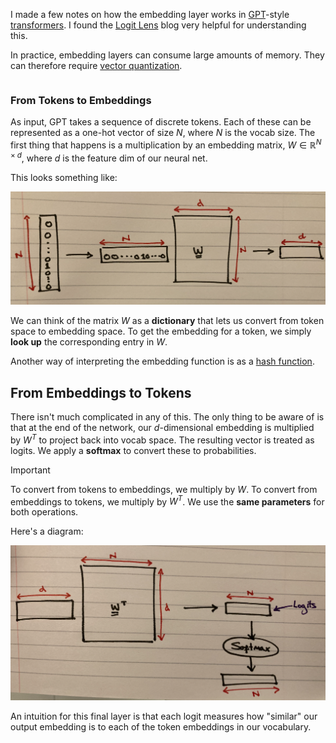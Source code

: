 I made a few notes on how the embedding layer works in [GPT](GPT-3.md)-style [transformers](Attention%20is%20All%20You%20Need.md). I found the [Logit Lens](Logit%20Lens.md) blog very helpful for understanding this.

In practice, embedding layers can consume large amounts of memory. They can therefore require [vector quantization](Vector%20Quantization.md).

```toc
```

### From Tokens to Embeddings
As input, GPT takes a sequence of discrete tokens. Each of these can be represented as a one-hot vector of size $N$, where $N$ is the vocab size.
The first thing that happens is a multiplication by an embedding matrix, $W \in \mathbb{R}^{N\times d}$, where $d$ is the feature dim of our neural net.

This looks something like:

![](_attachments/Screenshot%202023-01-10%20at%2019.25.28.png)

We can think of the matrix $W$ as a **dictionary** that lets us convert from token space to embedding space. To get the embedding for a token, we simply **look up** the corresponding entry in $W$.

Another way of interpreting the embedding function is as a [hash function](../../Computing/Hash%20Maps.md).

## From Embeddings to Tokens
There isn't much complicated in any of this. The only thing to be aware of is that at the end of the network, our $d$-dimensional embedding is multiplied by $W^T$ to project back into vocab space.
The resulting vector is treated as logits. We apply a **softmax** to convert these to probabilities.

> [!IMPORTANT]
> To convert from tokens to embeddings, we multiply by $W$.
> To convert from embeddings to tokens, we multiply by $W^T$.
> We use the **same parameters** for both operations.

Here's a diagram:

![](_attachments/Screenshot%202023-01-10%20at%2019.32.28.png)

An intuition for this final layer is that each logit measures how "similar" our output embedding is to each of the token embeddings in our vocabulary.